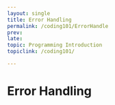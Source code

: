 ```yaml
---
layout: single
title: Error Handling
permalink: /coding101/ErrorHandle
prev: 
late: 
topic: Programming Introduction
topiclink: /coding101/

---
```


# Error Handling





